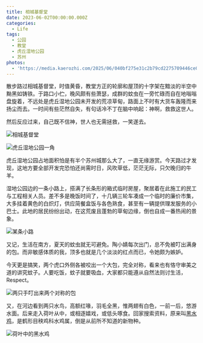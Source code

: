```yaml
---
title: 相城基督堂
date: 2023-06-02T00:00:00.000Z
categories:
  - Life
tags:
  - 公园
  - 教堂
  - 虎丘湿地公园
  - 苏州
photos:
  - 'https://media.kaerozhi.com/2025/06/040bf275e31c2b79cd2275709446ce09.webp'
---
```

散步路过相城基督堂，时值黄昏，教堂方正的轮廓和屋顶的十字架在黯淡的半空中黝黑如铸铁。于路口小伫，晚风颇有些萧瑟，成群的蚊虫在一旁忙碌而自在地嗡嗡盘旋着，不远处是虎丘湿地公园未开发的荒凉草甸，路面上不时有大货车轰隆而来扬尘而去。一时间有些茫然自失，有句话冷不丁在脑中响起：神啊，救救这世人。

然后反应过来，自己既不信神，世人也无需拯救，一笑遂去。

![相城基督堂](https://media.kaerozhi.com/2025/06/f147771d68c0abfee09711fa8d6f8f37.webp)

<!-- more -->

![虎丘湿地公园一角](https://media.kaerozhi.com/2025/06/97a3f4fbae971a7ea0a1d632d2787c99.webp)

虎丘湿地公园占地面积怕是有半个苏州城那么大了，一直无缘游赏。今天路过才发现，这地方要全部开发完恐怕还尚需时日，风吹草低，茫茫无际，只欠晚归的牛羊。

湿地公园边的一条小路上，搭满了长条形的箱式临时房屋，聚居着在此施工的民工与工程相关人员。差不多是晚饭时间了，十几辆三轮车凑成一个临时的廉价市集，大多挂着黄色的白炽灯，供应简餐盒饭与各色熟食，甚至有一辆提供理发服务的小巴士。此地的居民纷纷出动，在这荒废且蓬勃的草甸边缘，倒也自成一番热闹的景象。

![某条小路](https://media.kaerozhi.com/2025/06/ac943076047c0738c174e3b893394ffa.webp)

又记，生活在南方，夏天的蚊虫就无可避免。陶小婧每次出门，总不免被叮出满身的包。而非敏感体质的我，顶多也就是几个淡淡的红点而已，令她颇为嫉妒。

今天更是搞笑，两个虎口外侧各被咬出一个大包，完全对称，看来也有恪守审美之道的讲究蚊子。人要吃饭，蚊子就要吸血，大家都只能遵从自然法则讨生活，Respect。

![两只手叮出来两个对称的包](https://media.kaerozhi.com/2025/06/89f2dd14fc50aedd9f5bd086932ff541.webp)

又，在河边看到两只水鸟，高额红喙，羽毛全黑，惟两翅有白色，一前一后，悠游水面。后来走入荷叶从中，或相逐嬉戏，或低头啄食。回家搜索资料，原来叫[黑水鸡](https://baike.baidu.com/item/%E9%BB%91%E6%B0%B4%E9%B8%A1/4524074)，是鹤形目秧鸡科水鸡属，倒是从前所不知道的新物种。

![荷叶中的黑水鸡](https://media.kaerozhi.com/2025/06/24cf687a5072c4a158562990776d3af6.webp)
